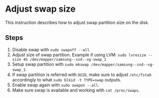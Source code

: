 # Adjust swap size

This instruction describes how to adjust swap partition size on the disk.

## Steps

1. Disable swap with `sudo swapoff --all`.
2. Adjust size of swap partition. Example if using LVM:
   `sudo lvresize --size 4G /dev/mapper/samsung--ssd--vg-swap_1`
3. Setup swap partition with `sudo mkswap /dev/mapper/samsung--ssd--vg-swap_1`.
4. If swap partition is referred with `UUID`, make sure to adjust `/etc/fstab`
   accordingly to what `sudo blkid -t TYPE=swap` outputs.
5. Enable swap again with `sudo swapon --all`.
6. Make sure swap is available and working with `cat /proc/swaps`.
